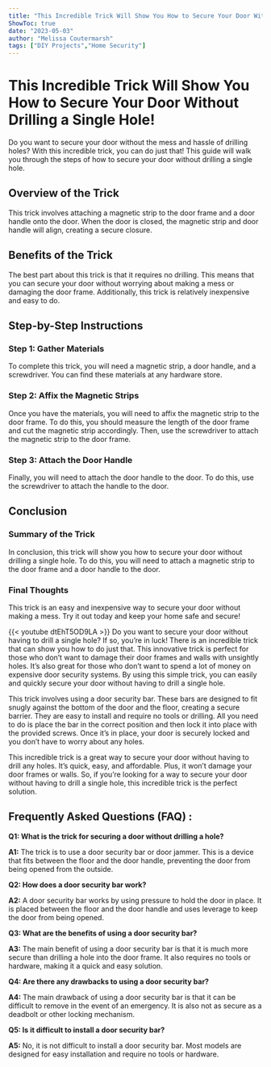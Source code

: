```yaml
---
title: "This Incredible Trick Will Show You How to Secure Your Door Without Drilling a Single Hole!"
ShowToc: true 
date: "2023-05-03"
author: "Melissa Coutermarsh" 
tags: ["DIY Projects","Home Security"]
---
```

# This Incredible Trick Will Show You How to Secure Your Door Without Drilling a Single Hole!

Do you want to secure your door without the mess and hassle of drilling holes? With this incredible trick, you can do just that! This guide will walk you through the steps of how to secure your door without drilling a single hole. 

## Overview of the Trick

This trick involves attaching a magnetic strip to the door frame and a door handle onto the door. When the door is closed, the magnetic strip and door handle will align, creating a secure closure. 

## Benefits of the Trick

The best part about this trick is that it requires no drilling. This means that you can secure your door without worrying about making a mess or damaging the door frame. Additionally, this trick is relatively inexpensive and easy to do. 

## Step-by-Step Instructions

### Step 1: Gather Materials

To complete this trick, you will need a magnetic strip, a door handle, and a screwdriver. You can find these materials at any hardware store. 

### Step 2: Affix the Magnetic Strips

Once you have the materials, you will need to affix the magnetic strip to the door frame. To do this, you should measure the length of the door frame and cut the magnetic strip accordingly. Then, use the screwdriver to attach the magnetic strip to the door frame. 

### Step 3: Attach the Door Handle

Finally, you will need to attach the door handle to the door. To do this, use the screwdriver to attach the handle to the door. 

## Conclusion

### Summary of the Trick

In conclusion, this trick will show you how to secure your door without drilling a single hole. To do this, you will need to attach a magnetic strip to the door frame and a door handle to the door. 

### Final Thoughts

This trick is an easy and inexpensive way to secure your door without making a mess. Try it out today and keep your home safe and secure!

{{< youtube dtEhT5OD9LA >}} 
Do you want to secure your door without having to drill a single hole? If so, you’re in luck! There is an incredible trick that can show you how to do just that. This innovative trick is perfect for those who don’t want to damage their door frames and walls with unsightly holes. It’s also great for those who don’t want to spend a lot of money on expensive door security systems. By using this simple trick, you can easily and quickly secure your door without having to drill a single hole. 

This trick involves using a door security bar. These bars are designed to fit snugly against the bottom of the door and the floor, creating a secure barrier. They are easy to install and require no tools or drilling. All you need to do is place the bar in the correct position and then lock it into place with the provided screws. Once it’s in place, your door is securely locked and you don’t have to worry about any holes. 

This incredible trick is a great way to secure your door without having to drill any holes. It’s quick, easy, and affordable. Plus, it won’t damage your door frames or walls. So, if you’re looking for a way to secure your door without having to drill a single hole, this incredible trick is the perfect solution.

## Frequently Asked Questions (FAQ) :
**Q1: What is the trick for securing a door without drilling a hole?**

**A1:** The trick is to use a door security bar or door jammer. This is a device that fits between the floor and the door handle, preventing the door from being opened from the outside.

**Q2: How does a door security bar work?**

**A2:** A door security bar works by using pressure to hold the door in place. It is placed between the floor and the door handle and uses leverage to keep the door from being opened.

**Q3: What are the benefits of using a door security bar?**

**A3:** The main benefit of using a door security bar is that it is much more secure than drilling a hole into the door frame. It also requires no tools or hardware, making it a quick and easy solution.

**Q4: Are there any drawbacks to using a door security bar?**

**A4:** The main drawback of using a door security bar is that it can be difficult to remove in the event of an emergency. It is also not as secure as a deadbolt or other locking mechanism.

**Q5: Is it difficult to install a door security bar?**

**A5:** No, it is not difficult to install a door security bar. Most models are designed for easy installation and require no tools or hardware.





